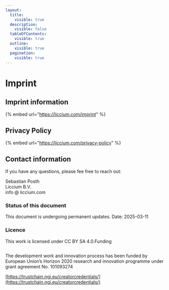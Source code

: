 ```yaml
---
layout:
  title:
    visible: true
  description:
    visible: false
  tableOfContents:
    visible: true
  outline:
    visible: true
  pagination:
    visible: true
---
```


# Imprint

## Imprint information <a href="#imprint-information" id="imprint-information"></a>

{% embed url="https://liccium.com/imprint" %}

## Privacy Policy <a href="#privacy-policy" id="privacy-policy"></a>

{% embed url="https://liccium.com/privacy-policy" %}

## Contact information

If you have any questions, please fee free to reach out:

Sebastian Posth \
Liccium B.V. \
info @ liccium.com

### Status of this document <a href="#status-of-this-document" id="status-of-this-document"></a>

This document is undergoing permanent updates. Date: 2025-03-11

### Licence <a href="#licence" id="licence"></a>

This work is licensed under CC BY SA 4.0.Funding

[<img src="https://user-images.githubusercontent.com/14913025/268243258-f53962c2-7c4c-4312-a0b2-1485de3e60e5.png" alt="" data-size="original">](https://user-images.githubusercontent.com/14913025/268243258-f53962c2-7c4c-4312-a0b2-1485de3e60e5.png)

The development work and innovation process has been funded by European Union’s Horizon 2020 research and innovation programme under grant agreement No. 101093274

[https://trustchain.ngi.eu/creatorcredentials/](https://trustchain.ngi.eu/creatorcredentials/)

